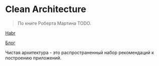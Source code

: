# Clean Architecture
> По книге Роберта Мартина TODO.

[Habr](https://habr.com/ru/company/mobileup/blog/335382/)

[Блог](https://blog.cleancoder.com/uncle-bob/2012/08/13/the-clean-architecture.html)

Чистая архитектура - это распространенный набор рекомендаций к построению приложений.
